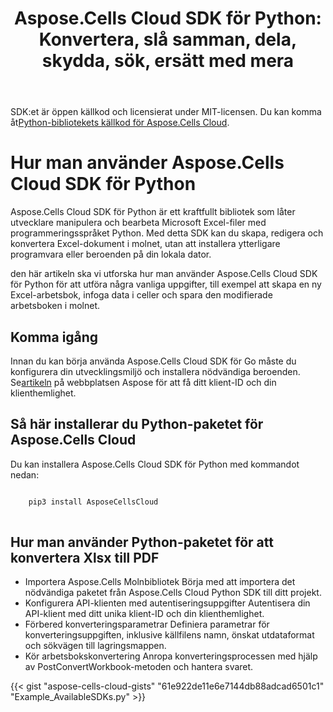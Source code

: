 ﻿---
title: "Aspose.Cells Cloud SDK för Python: Konvertera, slå samman, dela, skydda, sök, ersätt med mera"
second_title: Documen
ArticleTitle: "Aspose.Cells Cloud SDK for Python: Convert, merge, split, protect, search, replace, and more"
linktitle: Aspose.Cells Moln-SDK för Pytho
type: docs
url: /sv/available-sdks/aspose-cells-cloud-python/
description: "Aspose.Cells Cloud SDK för Python erbjuder verklig plattformsoberoende kraft: en import ger Windows-, Linux- och macOS-utvecklare samma flytande API för att skapa, konvertera, slå samman, dela, skydda och manipulera alla Excel-objekt – ingen Office-installation krävs och inga plattformsspecifika justeringar behövs."
weight: 30
kwords: Python SDK, Excel SDK för Python, Cloud SDK för Python, REST, Diagram, Pivottabell, Tabell-/listobjekt, Konvertera kalkylblad, PDF, CSV, Json, Markdown, Sammanfoga, Dela, Skydda, Sök, Ersätt
---
SDK:et är öppen källkod och licensierat under MIT-licensen. Du kan komma åt[Python-bibliotekets källkod för Aspose.Cells Cloud](https://github.com/aspose-cells-cloud/aspose-cells-cloud-python).

# **Hur man använder Aspose.Cells Cloud SDK för Python**

Aspose.Cells Cloud SDK för Python är ett kraftfullt bibliotek som låter utvecklare manipulera och bearbeta Microsoft Excel-filer med programmeringsspråket Python. Med detta SDK kan du skapa, redigera och konvertera Excel-dokument i molnet, utan att installera ytterligare programvara eller beroenden på din lokala dator.

den här artikeln ska vi utforska hur man använder Aspose.Cells Cloud SDK för Python för att utföra några vanliga uppgifter, till exempel att skapa en ny Excel-arbetsbok, infoga data i celler och spara den modifierade arbetsboken i molnet.

## Komma igång

 Innan du kan börja använda Aspose.Cells Cloud SDK för Go måste du konfigurera din utvecklingsmiljö och installera nödvändiga beroenden. Se[artikeln](https://docs.aspose.cloud/cells/quickstart/) på webbplatsen Aspose för att få ditt klient-ID och din klienthemlighet.

## Så här installerar du Python-paketet för Aspose.Cells Cloud

Du kan installera Aspose.Cells Cloud SDK för Python med kommandot nedan:

```bash

    pip3 install AsposeCellsCloud
  
 ```

## Hur man använder Python-paketet för att konvertera Xlsx till PDF

- Importera Aspose.Cells Molnbibliotek
 Börja med att importera det nödvändiga paketet från Aspose.Cells Cloud Python SDK till ditt projekt.
- Konfigurera API-klienten med autentiseringsuppgifter
 Autentisera din API-klient med ditt unika klient-ID och din klienthemlighet.
- Förbered konverteringsparametrar
 Definiera parametrar för konverteringsuppgiften, inklusive källfilens namn, önskat utdataformat och sökvägen till lagringsmappen.
- Kör arbetsbokskonvertering
 Anropa konverteringsprocessen med hjälp av PostConvertWorkbook-metoden och hantera svaret.

{{< gist "aspose-cells-cloud-gists" "61e922de11e6e7144db88adcad6501c1" "Example_AvailableSDKs.py" >}}

